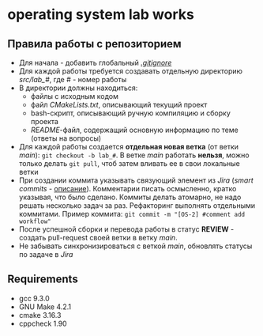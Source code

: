 # operating system lab works

## Правила работы с репозиторием

- Для начала - добавить глобальный [*.gitignore*](https://www.youtube.com/watch?v=D97rnxDqq1I&t=15s)
- Для каждой работы требуется создавать отдельную директорию *src/lab_#*, где # - номер работы
- В директории должны находиться:
     - файлы с исходным кодом
     - файл *CMakeLists.txt*, описывающий текущий проект
     - bash-скрипт, описывающий ручную компиляцию и сборку проекта
     - *README*-файл, содержащий основную информацию по теме (ответы на вопросы)
- Для каждой работы создается **отдельная новая ветка** (от ветки *main*): `git checkout -b lab_#`. В ветке *main* работать **нельзя**, можно только делать `git pull`, чтоб затем вливать ее в свои локальные ветки
- При создании коммита указывать связующий элемент из *Jira* (*smart commits* - [описание](https://confluence.atlassian.com/fisheye/using-smart-commits-960155400.html)). Комментарии писать осмысленно, кратко указывая, что было сделано. Коммиты делать атомарно, не надо решать несколько задач за раз. Рефакторинг выполнять отдельными коммитами. Пример коммита: `git commit -m "[OS-2] #comment add workflow"`
- После успешной сборки и перевода работы в статус **REVIEW** - создать pull-request своей ветки в ветку *main*.
- Не забывать синхронизироваться с веткой *main*, обновлять статусы по задаче в *Jira*

## Requirements

- gcc 9.3.0
- GNU Make 4.2.1
- cmake 3.16.3
- cppcheck 1.90
